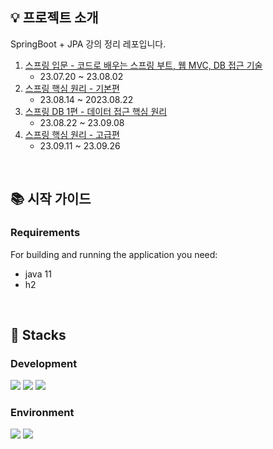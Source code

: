 ## 💡 프로젝트 소개

SpringBoot + JPA 강의 정리 레포입니다.

1. [스프링 입문 - 코드로 배우는 스프링 부트, 웹 MVC, DB 접근 기술](https://www.inflearn.com/course/스프링-입문-스프링부트)
    - 23.07.20 ~ 23.08.02
2. [스프링 핵심 원리 - 기본편](https://www.inflearn.com/course/스프링-핵심-원리-기본편)
    - 23.08.14 ~ 2023.08.22
3. [스프링 DB 1편 - 데이터 접근 핵심 원리](https://www.inflearn.com/course/스프링-db-1)
    - 23.08.22 ~ 23.09.08
4. [스프링 핵심 원리 - 고급편](https://www.inflearn.com/course/스프링-핵심-원리-고급편/dashboard)
    - 23.09.11 ~ 23.09.26

<br />

## 📚 시작 가이드

### Requirements

For building and running the application you need:

- java 11
- h2

<br>

## :frog: Stacks

### Development

<img src="https://img.shields.io/badge/INTELLIJ IDEA-000000?style=flat-square&logo=intellijidea&logoColor=white"> <img src="https://img.shields.io/badge/GIT-F05032?style=flat-square&logo=git&logoColor=white"> <img src="https://img.shields.io/badge/GITHUB-181717?style=flat-square&logo=github&logoColor=white">

### Environment

<img src="https://img.shields.io/badge/java-007396?style=flat-square&logo=java&logoColor=white">  <img src="https://img.shields.io/badge/h2-4479A1?style=flat-square&logoColor=white"> 

